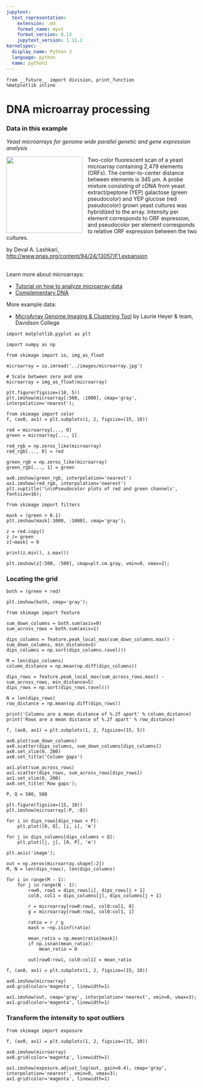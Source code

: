 ```yaml
---
jupytext:
  text_representation:
    extension: .md
    format_name: myst
    format_version: 0.13
    jupytext_version: 1.11.2
kernelspec:
  display_name: Python 3
  language: python
  name: python3
---
```


```{code-cell} ipython3
from __future__ import division, print_function
%matplotlib inline
```

# DNA microarray processing

### Data in this example

*Yeast microarrays for genome wide parallel genetic and gene
expression analysis*

<img src="../images/microarray.jpg" width="200px" style="float: left; padding-right: 1em;"/>

Two-color fluorescent scan of a yeast microarray containing 2,479 elements
(ORFs). The center-to-center distance between elements is 345 μm. A probe
mixture consisting of cDNA from yeast extract/peptone (YEP) galactose (green
pseudocolor) and YEP glucose (red pseudocolor) grown yeast cultures was
hybridized to the array. Intensity per element corresponds to ORF expression,
and pseudocolor per element corresponds to relative ORF expression between the
two cultures. 

by Deval A. Lashkari, http://www.pnas.org/content/94/24/13057/F1.expansion

<div style="clear: both;"></div>
<br/>
Learn more about microarrays:

- [Tutorial on how to analyze microarray data](http://www.hhmi.org/biointeractive/how-analyze-dna-microarray-data)
- [Complementary DNA](http://en.wikipedia.org/wiki/Complementary_DNA)

More example data:

- [MicroArray Genome Imaging & Clustering Tool](http://www.bio.davidson.edu/projects/MAGIC/MAGIC.html) by Laurie Heyer & team, Davidson College

```{code-cell} ipython3
import matplotlib.pyplot as plt

import numpy as np

from skimage import io, img_as_float
```

```{code-cell} ipython3
microarray = io.imread('../images/microarray.jpg')

# Scale between zero and one
microarray = img_as_float(microarray)

plt.figure(figsize=(10, 5))
plt.imshow(microarray[:500, :1000], cmap='gray', interpolation='nearest');
```

```{code-cell} ipython3
from skimage import color
f, (ax0, ax1) = plt.subplots(1, 2, figsize=(15, 10))

red = microarray[..., 0]
green = microarray[..., 1]

red_rgb = np.zeros_like(microarray)
red_rgb[..., 0] = red

green_rgb = np.zeros_like(microarray)
green_rgb[..., 1] = green

ax0.imshow(green_rgb, interpolation='nearest')
ax1.imshow(red_rgb, interpolation='nearest')
plt.suptitle('\n\nPseudocolor plots of red and green channels', fontsize=16);
```

```{code-cell} ipython3
from skimage import filters

mask = (green > 0.1)
plt.imshow(mask[:1000, :1000], cmap='gray');
```

```{code-cell} ipython3
z = red.copy()
z /= green
z[~mask] = 0

print(z.min(), z.max())

plt.imshow(z[:500, :500], cmap=plt.cm.gray, vmin=0, vmax=2);
```

### Locating the grid

```{code-cell} ipython3
both = (green + red)

plt.imshow(both, cmap='gray');
```

```{code-cell} ipython3
from skimage import feature

sum_down_columns = both.sum(axis=0)
sum_across_rows = both.sum(axis=1)

dips_columns = feature.peak_local_max(sum_down_columns.max() - sum_down_columns, min_distance=5)
dips_columns = np.sort(dips_columns.ravel())

M = len(dips_columns)
column_distance = np.mean(np.diff(dips_columns))

dips_rows = feature.peak_local_max(sum_across_rows.max() - sum_across_rows, min_distance=5)
dips_rows = np.sort(dips_rows.ravel())

N = len(dips_rows)
row_distance = np.mean(np.diff(dips_rows))

print('Columns are a mean distance of %.2f apart' % column_distance)
print('Rows are a mean distance of %.2f apart' % row_distance)

f, (ax0, ax1) = plt.subplots(1, 2, figsize=(15, 5))

ax0.plot(sum_down_columns)
ax0.scatter(dips_columns, sum_down_columns[dips_columns])
ax0.set_xlim(0, 200)
ax0.set_title('Column gaps')

ax1.plot(sum_across_rows)
ax1.scatter(dips_rows, sum_across_rows[dips_rows])
ax1.set_xlim(0, 200)
ax0.set_title('Row gaps');
```

```{code-cell} ipython3
P, Q = 500, 500

plt.figure(figsize=(15, 10))
plt.imshow(microarray[:P, :Q])

for i in dips_rows[dips_rows < P]:
    plt.plot([0, Q], [i, i], 'm')

for j in dips_columns[dips_columns < Q]:
    plt.plot([j, j], [0, P], 'm')

plt.axis('image');
```

```{code-cell} ipython3
out = np.zeros(microarray.shape[:2])
M, N = len(dips_rows), len(dips_columns)

for i in range(M - 1):
    for j in range(N - 1):
        row0, row1 = dips_rows[i], dips_rows[i + 1]
        col0, col1 = dips_columns[j], dips_columns[j + 1]

        r = microarray[row0:row1, col0:col1, 0]
        g = microarray[row0:row1, col0:col1, 1]

        ratio = r / g
        mask = ~np.isinf(ratio)

        mean_ratio = np.mean(ratio[mask])
        if np.isnan(mean_ratio):
            mean_ratio = 0
        
        out[row0:row1, col0:col1] = mean_ratio
```

```{code-cell} ipython3
f, (ax0, ax1) = plt.subplots(1, 2, figsize=(15, 10))

ax0.imshow(microarray)
ax0.grid(color='magenta', linewidth=1)

ax1.imshow(out, cmap='gray', interpolation='nearest', vmin=0, vmax=3);
ax1.grid(color='magenta', linewidth=1)
```

### Transform the intensity to spot outliers

```{code-cell} ipython3
from skimage import exposure

f, (ax0, ax1) = plt.subplots(1, 2, figsize=(15, 10))

ax0.imshow(microarray)
ax0.grid(color='magenta', linewidth=1)

ax1.imshow(exposure.adjust_log(out, gain=0.4), cmap='gray', interpolation='nearest', vmin=0, vmax=3);
ax1.grid(color='magenta', linewidth=1)
```
